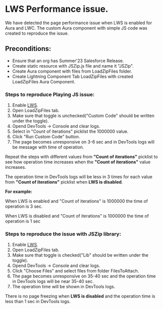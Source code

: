 # LWS Performance issue.
We have detected the page performance issue when LWS is enabled for Aura and LWC. The custom Aura component with simple JS code was created to reproduce the issue.

## Preconditions:
* Ensure that an org has Summer'23 Salesforce Release.
* Create static resource with JSZip.js file and name it "JSZip".
* Create Aura component with files from LoadZipFiles folder.
* Create Lightning Component Tab LoadZipFiles with created LoadZipFiles Aura Component.

### Steps to reproduce Playing JS issue:
1. Enable [LWS](https://developer.salesforce.com/docs/component-library/documentation/en/lwc/lwc.security_lwsec_enable).
2. Open LoadZipFiles tab.
3. Make sure that toggle is unchecked("Custom Code" should be written under the toggle).
4. Opend DevTools -> Console and clear logs.
5. Select in "Count of iterations" picklist the 1000000 value.
6. Click "Run Custom Code" button.
7. The page becomes unresponsive on 3-6 sec and in DevTools logs will be message with time of operation.

Repeat the steps with different values from **"Count of iterations"** picklist to see how operation time increases when the **"Count of iterations"** value increases.

The operation time in DevTools logs will be less in 3 times for each value from **"Count of iterations"** picklist when **LWS is disabled**.

**For example:**

When LWS is enabled and "Count of iterations" is 1000000 the time of operation is 3 sec.

When LWS is disabled and "Count of iterations" is 1000000 the time of operation is 1 sec

### Steps to reproduce the issue with JSZip library:
1. Enable [LWS](https://developer.salesforce.com/docs/component-library/documentation/en/lwc/lwc.security_lwsec_enable).
2. Open LoadZipFiles tab.
3. Make sure that toggle is checked("Lib" should be written under the toggle).
4. Opend DevTools -> Console and clear logs.
5. Click "Choose Files" and select files from folder FilesToAttach.
6. The page becomes unresponsive on 35-40 sec and the operation time in DevTools logs will be near 35-40 sec.
7. The operation time will be shown in DevTools logs.
 
There is no page freezing when **LWS is disabled** and the operation time is less than 1 sec in DevTools logs.
